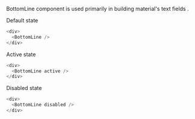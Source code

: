 BottomLine component is used primarily in building material's text fields . 

Default state
```javascript
<div>
  <BottomLine />
</div>
```
Active state
```javascript
<div>
  <BottomLine active />
</div>
```
Disabled state
```javascript
<div>
  <BottomLine disabled />
</div>
```

